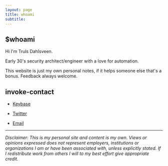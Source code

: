 ```yaml
---
layout: page
title: whoami
subtitle: 
---
```


## $whoami

Hi I'm Truls Dahlsveen.

Early 30's security architect/engineer with a love for automation.

This website is just my own personal notes, if it helps someone else that's a bonus.
Feedback always welcome.

## invoke-contact

* [Keybase](https://keybase.io/infernuxmonster)
  
* [Twitter](https://twitter.com/infernuxmonster)
  
* [Email](mailto:YmxvZ0BpbmZlcm51eC5ubw==)

---

*Disclaimer: This is my personal site and content is my own. Views or opinions expressed does not represent employers, institutions or organizations I am or have been associated with, unless explicitly stated. If I redistribute work from others I will to my best effort give appropriate credit.*
